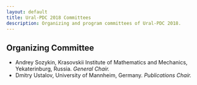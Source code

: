 ```yaml
---
layout: default
title: Ural-PDC 2018 Committees
description: Organizing and program committees of Ural-PDC 2018.
---
```


## Organizing Committee

* Andrey Sozykin, Krasovskii Institute of Mathematics and Mechanics, Yekaterinburg, Russia. *General Chair.* <!-- Генерал Стул -->
* Dmitry Ustalov, University of Mannheim, Germany. *Publications Chair.*

